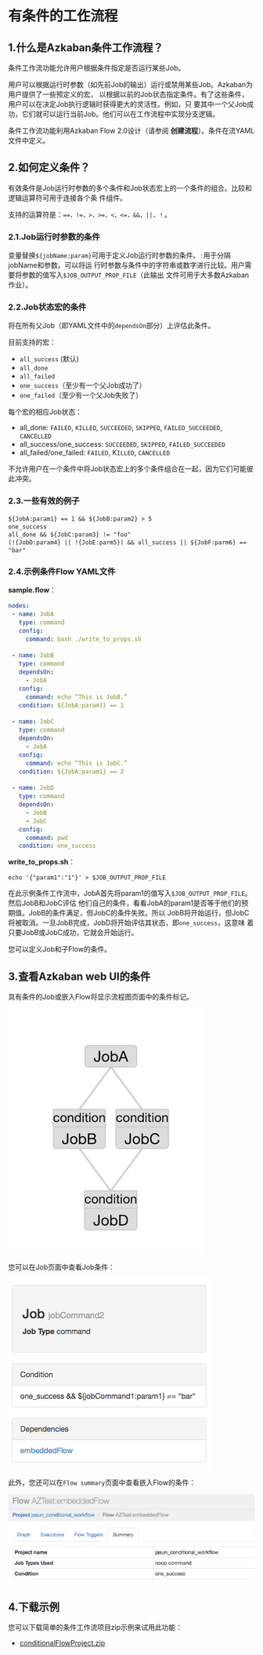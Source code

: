有条件的工㑅流程
================================================================================
## 1.什么是Azkaban条件工作流程？
条件工作流功能允许用户根据条件指定是否运行某些Job。

用户可以根据运行时参数（如先前Job的输出）运行或禁用某些Job。Azkaban为用户提供了一些预定义的宏，
以根据以前的Job状态指定条件。有了这些条件，用户可以在决定Job执行逻辑时获得更大的灵活性。例如，只
要其中一个父Job成功，它们就可以运行当前Job。他们可以在工作流程中实现分支逻辑。

条件工作流功能利用Azkaban Flow 2.0设计（请参阅 **创建流程**）。条件在流YAML文件中定义。

## 2.如何定义条件？
有效条件是Job运行时参数的多个条件和Job状态宏上的一个条件的组合。比较和逻辑运算符可用于连接各个条
件组件。

支持的运算符是：`==，!=，>，>=，<，<=，&&，||，！`。

### 2.1.Job运行时参数的条件
变量替换`${jobName:param}`可用于定义Job运行时参数的条件。`:`用于分隔jobName和参数。可以将运
行时参数与条件中的字符串或数字进行比较。用户需要将参数的值写入`$JOB_OUTPUT_PROP_FILE`（此输出
文件可用于大多数Azkaban作业）。

### 2.2.Job状态宏的条件
将在所有父Job（即YAML文件中的`dependsOn`部分）上评估此条件。

目前支持的宏：
+ `all_success` (默认)
+ `all_done`
+ `all_failed`
+ `one_success`（至少有一个父Job成功了）
+ `one_failed`（至少有一个父Job失败了）

每个宏的相应Job状态：
+ all_done: `FAILED`, `KILLED`, `SUCCEEDED`, `SKIPPED`, `FAILED_SUCCEEDED`, 
`CANCELLED`
+ all_success/one_success: `SUCCEEDED`, `SKIPPED`, `FAILED_SUCCEEDED`
+ all_failed/one_failed: `FAILED`, K`ILLED`, `CANCELLED`

不允许用户在一个条件中将Job状态宏上的多个条件组合在一起，因为它们可能彼此冲突。

### 2.3.一些有效的例子
```
${JobA:param1} == 1 && ${JobB:param2} > 5
one_success
all_done && ${JobC:param3} != "foo"
(!{JobD:param4} || !{JobE:parm5}) && all_success || ${JobF:parm6} == "bar"
```

### 2.4.示例条件Flow YAML文件
**sample.flow**：
```yaml
nodes:
 - name: JobA
   type: command
   config:
     command: bash ./write_to_props.sh

 - name: JobB
   type: command
   dependsOn:
     - JobA
   config:
     command: echo “This is JobB.”
   condition: ${JobA:param1} == 1

 - name: JobC
   type: command
   dependsOn:
     - JobA
   config:
     command: echo “This is JobC.”
   condition: ${JobA:param1} == 2

 - name: JobD
   type: command
   dependsOn:
     - JobB
     - JobC
   config:
     command: pwd
   condition: one_success
```
**write_to_props.sh**：
```shell
echo '{"param1":"1"}' > $JOB_OUTPUT_PROP_FILE
```
在此示例条件工作流中，JobA首先将param1的值写入`$JOB_OUTPUT_PROP_FILE`。然后JobB和JobC评估
他们自己的条件，看看JobA的param1是否等于他们的预期值。JobB的条件满足，但JobC的条件失败。所以
JobB将开始运行，但JobC将被取消。一旦JobB完成，JobD将开始评估其状态，即`one_success`，这意味
着只要JobB或JobC成功，它就会开始运行。

您可以定义Job和子Flow的条件。

## 3.查看Azkaban web UI的条件
具有条件的Job或嵌入Flow将显示流程图页面中的条件标记。

![查看Azkaban web UI的条件1](img/26.png)

您可以在Job页面中查看Job条件：

![查看Azkaban web UI的条件2](img/27.png)

此外，您还可以在`Flow summary`页面中查看嵌入Flow的条件：

![查看Azkaban web UI的条件3](img/28.png)

## 4.下载示例
您可以下载简单的条件工作流项目zip示例来试用此功能：
+ [conditionalFlowProject.zip](https://github.com/azkaban/azkaban/blob/master/az-examples/conditional-flow/conditionalFlowProject.zip)


